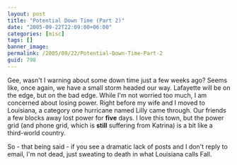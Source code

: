 ```yaml
---
layout: post
title: "Potential Down Time (Part 2)"
date: "2005-09-22T22:09:00+06:00"
categories: [misc]
tags: []
banner_image: 
permalink: /2005/09/22/Potential-Down-Time-Part-2
guid: 798
---
```


Gee, wasn't I warning about some down time just a few weeks ago? Seems like, once again, we have a small storm headed our way. Lafayette will be on the edge, but on the bad edge. While I'm not worried too much, I am concerned about losing power. Right before my wife and I moved to Louisiana, a category one hurricane named Lilly came through. Our friends a few blocks away lost power for <b>five</b> days. I love this town, but the power grid (and phone grid, which is <b>still</b> suffering from Katrina) is a bit like a third-world country.

So - that being said - if you see a dramatic lack of posts and I don't reply to email, I'm not dead, just sweating to death in what Louisiana calls Fall.